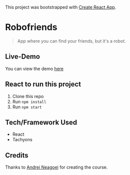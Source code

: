 This project was bootstrapped with [Create React App](https://github.com/facebook/create-react-app).

# Robofriends

> App where you can find your friends, but it's a robot.

## Live-Demo

You can view the demo [here](https://shafiqaffandi.github.io/robofriends/)

## React to run this project

1. Clone this repo
2. Run `npm install`
3. Run `npm start`

## Tech/Framework Used

- React
- Tachyons

## Credits

Thanks to [Andrei Neagoei](https://github.com/aneagoie) for creating the course.